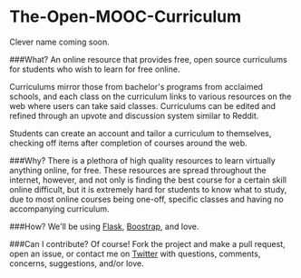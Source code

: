 # The-Open-MOOC-Curriculum
Clever name coming soon.

###What?
An online resource that provides free, open source curriculums for students who wish to learn for free online.

Curriculums mirror those from bachelor's programs from acclaimed schools, and each class on the curriculum links to various resources on the web where users can take said classes. Curriculums can be edited and refined through an upvote and discussion system similar to Reddit.

Students can create an account and tailor a curriculum to themselves, checking off items after completion of courses around the web.

###Why?
There is a plethora of high quality resources to learn virtually anything online, for free. These resources are spread throughout the internet, however, and not only is finding the best course for a certain skill online difficult, but it is extremely hard for students to know what to study, due to most online courses being one-off, specific classes and having no accompanying curriculum. 

###How?
We'll be using [Flask](https://github.com/mitsuhiko/flask), [Boostrap](https://github.com/twbs/bootstrap), and love.

###Can I contribute?
Of course! Fork the project and make a pull request, open an issue, or contact me on [Twitter](http://twitter.com/cjmab28) with questions, comments, concerns, suggestions, and/or love.
